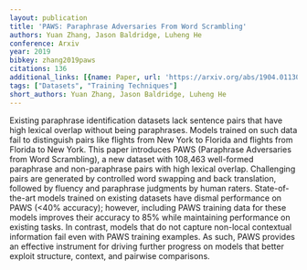 ```yaml
---
layout: publication
title: 'PAWS: Paraphrase Adversaries From Word Scrambling'
authors: Yuan Zhang, Jason Baldridge, Luheng He
conference: Arxiv
year: 2019
bibkey: zhang2019paws
citations: 136
additional_links: [{name: Paper, url: 'https://arxiv.org/abs/1904.01130'}]
tags: ["Datasets", "Training Techniques"]
short_authors: Yuan Zhang, Jason Baldridge, Luheng He
---
```

Existing paraphrase identification datasets lack sentence pairs that have
high lexical overlap without being paraphrases. Models trained on such data
fail to distinguish pairs like flights from New York to Florida and flights
from Florida to New York. This paper introduces PAWS (Paraphrase Adversaries
from Word Scrambling), a new dataset with 108,463 well-formed paraphrase and
non-paraphrase pairs with high lexical overlap. Challenging pairs are generated
by controlled word swapping and back translation, followed by fluency and
paraphrase judgments by human raters. State-of-the-art models trained on
existing datasets have dismal performance on PAWS (<40% accuracy); however,
including PAWS training data for these models improves their accuracy to 85%
while maintaining performance on existing tasks. In contrast, models that do
not capture non-local contextual information fail even with PAWS training
examples. As such, PAWS provides an effective instrument for driving further
progress on models that better exploit structure, context, and pairwise
comparisons.